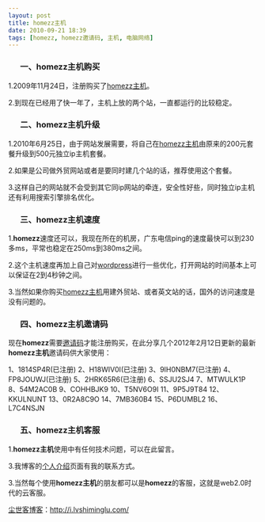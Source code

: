 ```yaml
---
layout: post
title: homezz主机
date: 2010-09-21 18:39
tags: [homezz, homezz邀请码, 主机, 电脑网络]
---
```

<ol>
<h3>一、homezz主机购买</h3>
</ol>
1.2009年11月24日，注册购买了<a href="http://homezz.com/account/reg.php?c=UC0EJGJC" target="_blank">homezz主机</a>。

2.到现在已经用了快一年了，主机上放的两个站，一直都运行的比较稳定。
<ol>
<h3>二、homezz主机升级</h3>
</ol>
1.2010年6月25日，由于网站发展需要，将自己在<a href="http://homezz.com/account/reg.php?c=CEDD3V8A" target="_blank">homezz主机</a>由原来的200元套餐升级到500元独立ip主机套餐。

2.如果是公司做外贸网站或者是要同时建几个站的话，推荐使用这个套餐。

3.这样自己的网站就不会受到其它同ip网站的牵连，安全性好些，同时独立ip主机还有利用搜索引擎排名优化。
<ol>
<h3>三、homezz主机速度</h3>
</ol>
1.<strong>homezz</strong>速度还可以，我现在所在的机房，广东电信ping的速度最快可以到230多ms，平常也稳定在250ms到380ms之间。

2.这个主机速度再加上自己对<a href="http://i.lvshiminglu.com/tag/wordpress" target="_blank">wordpress</a>进行一些优化，打开网站的时间基本上可以保证在2到4秒钟之间。

3.当然如果你购买<a href="http://homezz.com/account/reg.php?c=O63MV056" target="_blank">homezz主机</a>用建外贸站、或者英文站的话，国外的访问速度是没有问题的。
<ol>
<h3>四、homezz主机邀请码</h3>
</ol>
现在<strong>homezz</strong>需要<a href="http://i.lvshiminglu.com/tag/homezz%E9%82%80%E8%AF%B7%E7%A0%81" target="_blank">邀请码</a>才能注册购买，在此分享几个2012年2月12日更新的最新<strong>homezz主机</strong>邀请码供大家使用：

1、1814SP4R(已注册)
2、H18WIV0I(已注册)
3、9IH0NBM7(已注册)
4、FP8JOUWJ(已注册)
5、2HRK65R6(已注册)
6、SSJU2SJ4
7、MTWULK1P
8、54M2AC0B
9、COHHBJK9
10、T5NV6O9I
11、9P5J9T84
12、KKULNUNT
13、0R2A8C9O
14、7MB360B4
15、P6DUMBL2
16、L7C4NSJN
<ol>
<h3>五、homezz主机客服</h3>
</ol>
1.<strong>homezz主机</strong>使用中有任何技术问题，可以在此留言。

3.我博客的<a href="http://i.lvshiminglu.com/about" target="_blank">个人介绍</a>页面有我的联系方式。

3.当然每个使用<strong>homezz主机</strong>的朋友都可以是<strong>homezz</strong>的客服，这就是web2.0时代的云客服。

<a href="http://i.lvshiminglu.com/">尘世客博客</a>：<a href="http://i.lvshiminglu.com/">http://i.lvshiminglu.com/</a>

